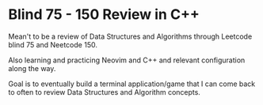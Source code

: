 # Blind 75 - 150 Review in C++

Mean't to be a review of Data Structures and Algorithms through Leetcode blind 75 and Neetcode 150.

Also learning and practicing Neovim and C++ and relevant configuration along the way.

Goal is to eventually build a terminal application/game that I can come back to often to review Data Structures and Algorithm concepts.
